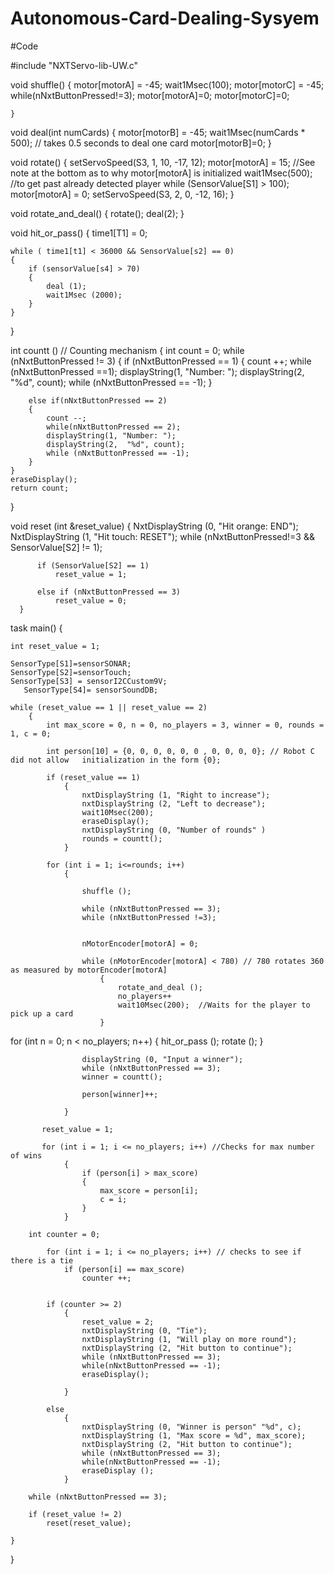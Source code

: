 # Autonomous-Card-Dealing-Sysyem
#Code


#include "NXTServo-lib-UW.c"

void shuffle()
    {
        motor[motorA] = -45;
        wait1Msec(100);
        motor[motorC] = -45;
        while(nNxtButtonPressed!=3);
        motor[motorA]=0;
        motor[motorC]=0;
        
    }


void deal(int numCards)
    {
        motor[motorB] = -45;
        wait1Msec(numCards * 500);  // takes 0.5 seconds to deal one card
        motor[motorB]=0;
    }

 void rotate()
    {
 	   setServoSpeed(S3, 1, 10, -17, 12);
 	   motor[motorA] = 15; //See note at the bottom as to why motor[motorA] is initialized
       wait1Msec(500);     //to get past already detected player
		while (SensorValue[S1] > 100);
        motor[motorA] = 0;
   	   setServoSpeed(S3, 2, 0, -12, 16);
    }


void rotate_and_deal()
    {
        rotate();
        deal(2);
    }


void hit_or_pass()
{
	time1[T1] = 0;

	while ( time1[t1] < 36000 && SensorValue[s2] == 0)
	{
		if (sensorValue[s4] > 70)
		{
			deal (1);
			wait1Msec (2000);
		}
	}
}


int countt ()  // Counting mechanism
{
	int count = 0;
	while (nNxtButtonPressed != 3)
	{
		if (nNxtButtonPressed == 1)
		{
			count ++;
			while (nNxtButtonPressed ==1);
			displayString(1, "Number: ");
			displayString(2, "%d", count);
			while (nNxtButtonPressed == -1);
		}

		else if(nNxtButtonPressed == 2)
		{
			count --;
			while(nNxtButtonPressed == 2);
			displayString(1, "Number: ");
			displayString(2,  "%d", count);
			while (nNxtButtonPressed == -1);
		}
	}
	eraseDisplay();
	return count;
}


 void reset (int &reset_value)
      {
          NxtDisplayString (0, "Hit orange: END");
          NxtDisplayString (1, "Hit touch: RESET");
          while (nNxtButtonPressed!=3 && SensorValue[S2] != 1);

          if (SensorValue[S2] == 1)
              reset_value = 1;
         
          else if (nNxtButtonPressed == 3)
              reset_value = 0;
      }




task main()
{

    int reset_value = 1;

	SensorType[S1]=sensorSONAR;
	SensorType[S2]=sensorTouch;
	SensorType[S3] = sensorI2CCustom9V;
       SensorType[S4]= sensorSoundDB;

    while (reset_value == 1 || reset_value == 2)
        {
            int max_score = 0, n = 0, no_players = 3, winner = 0, rounds = 1, c = 0;

            int person[10] = {0, 0, 0, 0, 0, 0 , 0, 0, 0, 0}; // Robot C did not allow   initialization in the form {0};

            if (reset_value == 1)
                {
                    nxtDisplayString (1, "Right to increase");
                    nxtDisplayString (2, "Left to decrease");
                    wait10Msec(200);
                    eraseDisplay();
                    nxtDisplayString (0, "Number of rounds" )
                    rounds = countt();
                }

            for (int i = 1; i<=rounds; i++)
                {

                    shuffle ();

                    while (nNxtButtonPressed == 3);
                    while (nNxtButtonPressed !=3);


                    nMotorEncoder[motorA] = 0;

                    while (nMotorEncoder[motorA] < 780) // 780 rotates 360 as measured by motorEncoder[motorA]
                        {
                            rotate_and_deal ();
                            no_players++
                            wait10Msec(200);  //Waits for the player to pick up a card
                        }

                  



  for (int n = 0; n < no_players; n++)
                        {
                            hit_or_pass ();
                            rotate ();
                        }

                    displayString (0, "Input a winner");
                    while (nNxtButtonPressed == 3);
                    winner = countt();

                    person[winner]++;

                }
            
           reset_value = 1;

           for (int i = 1; i <= no_players; i++) //Checks for max number of wins
                {
                    if (person[i] > max_score)
                    {
                        max_score = person[i];
                        c = i;
                    }
                }

        int counter = 0;
            
            for (int i = 1; i <= no_players; i++) // checks to see if there is a tie
            	if (person[i] == max_score)
            		counter ++;


          	if (counter >= 2)
                {
                    reset_value = 2;
                    nxtDisplayString (0, "Tie");
                    nxtDisplayString (1, "Will play on more round");
                    nxtDisplayString (2, "Hit button to continue");
                    while (nNxtButtonPressed == 3);
                    while(nNxtButtonPressed == -1);
                    eraseDisplay();

                }

            else
                {
                    nxtDisplayString (0, "Winner is person" "%d", c);
                    nxtDisplayString (1, "Max score = %d", max_score);
                    nxtDisplayString (2, "Hit button to continue");
                    while (nNxtButtonPressed == 3);
                    while(nNxtButtonPressed == -1);
                    eraseDisplay ();
                }
                
        while (nNxtButtonPressed == 3);
            
        if (reset_value != 2)
            reset(reset_value);

    }


}

